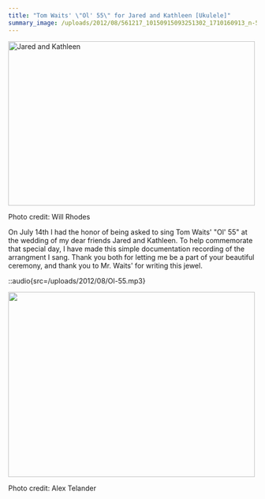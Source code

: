 ```yaml
---
title: "Tom Waits' \"Ol' 55\" for Jared and Kathleen [Ukulele]"
summary_image: /uploads/2012/08/561217_10150915093251302_1710160913_n-500x375.jpg
---
```


<div id="attachment_1112" style="width: 510px" class="wp-caption alignnone"><a href="/uploads/2012/08/403849_10150980538574682_1843367325_n.jpg"><img class="size-large wp-image-1112" title="403849_10150980538574682_1843367325_n" src="/uploads/2012/08/403849_10150980538574682_1843367325_n-500x333.jpg" alt="Jared and Kathleen" width="500" height="333" /></a><p class="wp-caption-text">Photo credit: Will Rhodes</p></div>

On July 14th I had the honor of being asked to sing Tom Waits' "Ol' 55" at the wedding of my dear friends Jared and Kathleen. To help commemorate that special day, I have made this simple documentation recording of the arrangment I sang. Thank you both for letting me be a part of your beautiful ceremony, and thank you to Mr. Waits' for writing this jewel.

::audio{src=/uploads/2012/08/Ol-55.mp3}

<div id="attachment_1118" style="width: 510px" class="wp-caption alignnone"><a href="/uploads/2012/08/561217_10150915093251302_1710160913_n.jpg"><img class="size-large wp-image-1118" title="561217_10150915093251302_1710160913_n" src="/uploads/2012/08/561217_10150915093251302_1710160913_n-500x375.jpg" alt="" width="500" height="375" /></a><p class="wp-caption-text">Photo credit: Alex Telander</p></div>

